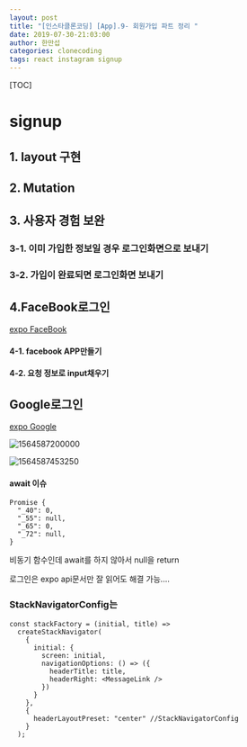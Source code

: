 ```yaml
---
layout: post
title: "[인스타클론코딩] [App].9- 회원가입 파트 정리 "
date: 2019-07-30-21:03:00
author: 한만섭
categories: clonecoding
tags: react instagram signup
---
```


[TOC]



## 





#  signup



## 1. layout 구현 



## 2. Mutation



## 3. 사용자 경험 보완 



### 3-1. 이미 가입한 정보일 경우 로그인화면으로 보내기 



### 3-2. 가입이 완료되면 로그인화면 보내기 



## 4.FaceBook로그인 

[expo FaceBook](https://docs.expo.io/versions/v34.0.0/sdk/facebook/)

#### 4-1. facebook APP만들기 



#### 4-2. 요청 정보로 input채우기 



## Google로그인 

[expo Google](https://docs.expo.io/versions/v34.0.0/sdk/google/)

![1564587200000](../../../../assets/image/1564587200000.png)

![1564587453250](../../../../assets/image/1564587453250.png)



#### await 이슈 

```
Promise {
  "_40": 0,
  "_55": null,
  "_65": 0,
  "_72": null,
}
```

비동기 함수인데 await를 하지 않아서 null을 return 



로그인은 expo api문서만 잘 읽어도 해결 가능....



### StackNavigatorConfig는 

```react
const stackFactory = (initial, title) =>
  createStackNavigator(
    {
      initial: {
        screen: initial,
        navigationOptions: () => ({
          headerTitle: title,
          headerRight: <MessageLink />
        })
      }
    },
    {
      headerLayoutPreset: "center" //StackNavigatorConfig
    }
  );
```

